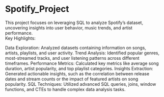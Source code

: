 # Spotify_Project
This project focuses on leveraging SQL to analyze Spotify’s dataset, uncovering insights into user behavior, music trends, and artist performance.
<br>
Key Highlights:

Data Exploration: Analyzed datasets containing information on songs, artists, playlists, and user activity.
Trend Analysis: Identified popular genres, most-streamed tracks, and user listening patterns across different timeframes.
Performance Metrics: Calculated key metrics like average song duration, artist popularity, and top playlist categories.
Insights Extraction: Generated actionable insights, such as the correlation between release dates and stream counts or the impact of featured artists on song popularity.
SQL Techniques: Utilized advanced SQL queries, joins, window functions, and CTEs to handle complex data analysis tasks.
